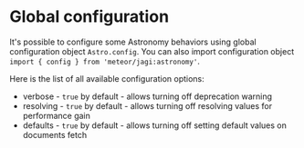 # Global configuration

It's possible to configure some Astronomy behaviors using global configuration object `Astro.config`. You can also import configuration object `import { config } from 'meteor/jagi:astronomy'`.

Here is the list of all available configuration options:

- verbose - `true` by default - allows turning off deprecation warning
- resolving - `true` by default - allows turning off resolving values for performance gain
- defaults - `true` by default - allows turning off setting default values on documents fetch